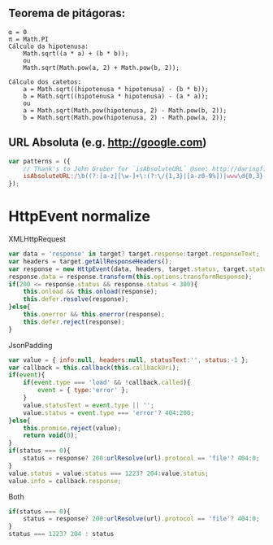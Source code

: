 ## Teorema de pitágoras:

	α = 0
	π = Math.PI
	Cálculo da hipotenusa:
		Math.sqrt((a * a) + (b * b));
		ou
		Math.sqrt(Math.pow(a, 2) + Math.pow(b, 2));

	Cálculo dos catetos:
		a = Math.sqrt((hipotenusa * hipotenusa) - (b * b));
		b = Math.sqrt((hipotenusa * hipotenusa) - (a * a));
		ou
		a = Math.sqrt(Math.pow(hipotenusa, 2) - Math.pow(b, 2));
		b = Math.sqrt(Math.pow(hipotenusa, 2) - Math.pow(a, 2));


## URL Absoluta (e.g. http://google.com)

```javascript
var patterns = ({
	// Thank's to John Gruber for `isAbsoluteURL` @see: http://daringfireball.net/2010/07/improved_regex_for_matching_urls
	isAbsoluteURL:/\b((?:[a-z][\w-]+\:(?:\/{1,3}|[a-z0-9%])|www\d{0,3}[.]|[a-z0-9.\-]+[.][a-z]{2,4}\/)(?:[^\s()<>]+|\(([^\s()<>]+|(\([^\s()<>]+\)))*\))+(?:\(([^\s()<>]+|(\([^\s()<>]+\)))*\)|[^\s`!()\[\]{};:'".,<>?«»“”‘’]))/i
});
```

HttpEvent normalize
===================

XMLHttpRequest
```javascript
var data = 'response' in target? target.response:target.responseText;
var headers = target.getAllResponseHeaders();
var response = new HttpEvent(data, headers, target.status, target.statusText, this.options);
response.data = response.transform(this.options.transformResponse);
if(200 <= response.status && response.status < 300){
	this.onload && this.onload(response);
	this.defer.resolve(response);
}else{
	this.onerror && this.onerror(response);
	this.defer.reject(response);
}
```

JsonPadding
```javascript
var value = { info:null, headers:null, statusText:'', status:-1 };
var callback = this.callback(this.callbackUri);
if(event){
	if(event.type === 'load' && !callback.called){
		event = { type:'error' };
	}
	value.statusText = event.type || '';
	value.status = event.type === 'error'? 404:200;
}else{
	this.promise.reject(value);
	return void(0);
}
if(status === 0){
	status = response? 200:urlResolve(url).protocol == 'file'? 404:0;
}
value.status = value.status === 1223? 204:value.status;
value.info = callback.response;
```

Both
```javascript
if(status === 0){
	status = response? 200:urlResolve(url).protocol == 'file'? 404:0;
}
status === 1223? 204 : status
```